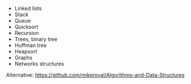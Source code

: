 - Linked lists
- Stack
- Queue
- Quicksort
- Recursion
- Trees, binary tree
- Huffman tree
- Heapsort
- Graphs
- Networks structures

Alternative: https://github.com/mikeroyal/Algorithms-and-Data-Structures
